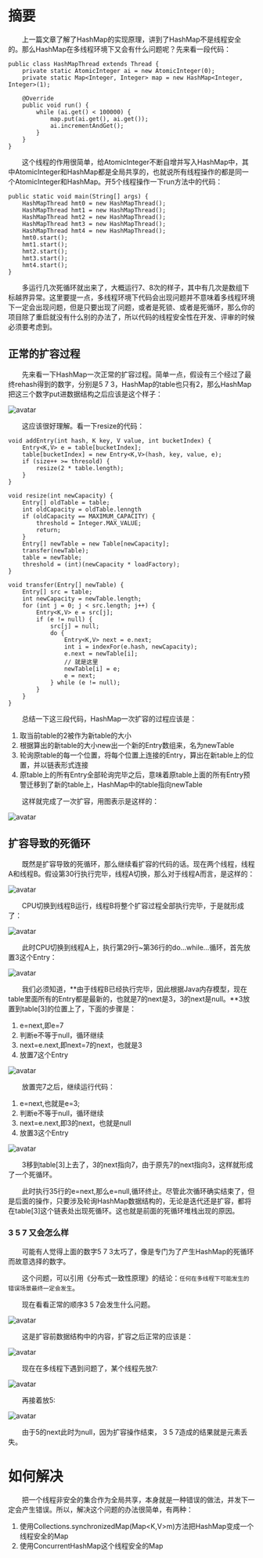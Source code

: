 
# 摘要

&emsp;&emsp;上一篇文章了解了HashMap的实现原理，讲到了HashMap不是线程安全的。那么HashMap在多线程环境下又会有什么问题呢？先来看一段代码：

    public class HashMapThread extends Thread {
        private static AtomicInteger ai = new AtomicInteger(0);
        private static Map<Integer, Integer> map = new HashMap<Integer, Integer>(1);

        @Override
        public void run() {
            while (ai.get() < 100000) {
                map.put(ai.get(), ai.get());
                ai.incrementAndGet();
            }
        }
    }

&emsp;&emsp;这个线程的作用很简单，给AtomicInteger不断自增并写入HashMap中，其中AtomicInteger和HashMap都是全局共享的，也就说所有线程操作的都是同一个AtomicInteger和HashMap。开5个线程操作一下run方法中的代码：

    public static void main(String[] args) {
        HashMapThread hmt0 = new HashMapThread();
        HashMapThread hmt1 = new HashMapThread();
        HashMapThread hmt2 = new HashMapThread();
        HashMapThread hmt3 = new HashMapThread();
        HashMapThread hmt4 = new HashMapThread();
        hmt0.start();
        hmt1.start();
        hmt2.start();
        hmt3.start();
        hmt4.start();
    }

&emsp;&emsp;多运行几次死循环就出来了，大概运行7、8次的样子，其中有几次是数组下标越界异常。这里要提一点，多线程环境下代码会出现问题并不意味着多线程环境下一定会出现问题，但是只要出现了问题，或者是死锁、或者是死循环，那么你的项目除了重启就没有什么别的办法了，所以代码的线程安全性在开发、评审的时候必须要考虑到。

## 正常的扩容过程

&emsp;&emsp;先来看一下HashMap一次正常的扩容过程。简单一点，假设有三个经过了最终rehash得到的数字，分别是5 7 3，HashMap的table也只有2，那么HashMap把这三个数字put进数据结构之后应该是这个样子：

![avatar](https://cdn.jsdelivr.net/gh/facedamon/markdownps2@master/collection/801753-20151212170803809-1228904061.png)

&emsp;&emsp;这应该很好理解。看一下resize的代码：

    void addEntry(int hash, K key, V value, int bucketIndex) {
        Entry<K,V> e = table[bucketIndex];
        table[bucketIndex] = new Entry<K,V>(hash, key, value, e);
        if (size++ >= thresold) {
            resize(2 * table.length);
        }
    }

    void resize(int newCapacity) {
        Entry[] oldTable = table;
        int oldCapacity = oldTable.lenngth
        if (oldCapacity == MAXIMUM_CAPACITY) {
            threshold = Integer.MAX_VALUE;
            return;
        }
        Entry[] newTable = new Table[newCapacity];
        transfer(newTable);
        table = newTable;
        threshold = (int)(newCapacity * loadFactory);
    }

    void transfer(Entry[] newTable) {
        Entry[] src = table;
        int newCapacity = newTable.length;
        for (int j = 0; j < src.length; j++) {
            Entry<K,V> e = src[j];
            if (e != null) {
                src[j] = null;
                do {
                    Entry<K,V> next = e.next;
                    int i = indexFor(e.hash, newCapacity);
                    e.next = newTable[i];
                    // 就是这里
                    newTable[i] = e;
                    e = next;
                } while (e != null);
            }
        }
    }

&emsp;&emsp;总结一下这三段代码，HashMap一次扩容的过程应该是：

1. 取当前table的2被作为新table的大小
2. 根据算出的新table的大小new出一个新的Entry数组来，名为newTable
3. 轮询原table的每一个位置，将每个位置上连接的Entry，算出在新table上的位置，并以链表形式连接
4. 原table上的所有Entry全部轮询完毕之后，意味着原table上面的所有Entry预警迁移到了新的table上，HashMap中的table指向newTable

&emsp;&emsp;这样就完成了一次扩容，用图表示是这样的：

![avatar](https://cdn.jsdelivr.net/gh/facedamon/markdownps2@master/collection/801753-20151212171001169-218100779.png)

## 扩容导致的死循环

&emsp;&emsp;既然是扩容导致的死循环，那么继续看扩容的代码的话。现在两个线程，线程A和线程B。假设第30行执行完毕，线程A切换，那么对于线程A而言，是这样的：

![avatar](https://cdn.jsdelivr.net/gh/facedamon/markdownps2@master/collection/801753-20151212184247794-1773995400.png)

&emsp;&emsp;CPU切换到线程B运行，线程B将整个扩容过程全部执行完毕，于是就形成了：

![avatar](https://cdn.jsdelivr.net/gh/facedamon/markdownps2@master/collection/801753-20151212184340794-575118916.png)

&emsp;&emsp;此时CPU切换到线程A上，执行第29行~第36行的do...while...循环，首先放置3这个Entry：

![avatar](https://cdn.jsdelivr.net/gh/facedamon/markdownps2@master/collection/801753-20151212185029137-1615739989.png)

&emsp;&emsp;我们必须知道，**由于线程B已经执行完毕，因此根据Java内存模型，现在table里面所有的Entry都是最新的，也就是7的next是3，3的next是null。**3放置到table[3]的位置上了，下面的步骤是：

1. e=next,即e=7
2. 判断e不等于null，循环继续
3. next=e.next,即next=7的next，也就是3
4. 放置7这个Entry

![avatar](https://cdn.jsdelivr.net/gh/facedamon/markdownps2@master/collection/801753-20151212185651591-1282375682.png)

&emsp;&emsp;放置完7之后，继续运行代码：

1. e=next,也就是e=3;
2. 判断e不等于null，循环继续
3. next=e.next,即3的next，也就是null
4. 放置3这个Entry

![avatar](https://cdn.jsdelivr.net/gh/facedamon/markdownps2@master/collection/801753-20151212185956028-948946343.png)

&emsp;&emsp;3移到table[3]上去了，3的next指向7，由于原先7的next指向3，这样就形成了一个死循环。

&emsp;&emsp;此时执行35行的e=next,那么e=null,循环终止。尽管此次循环确实结束了，但是后面的操作，只要涉及轮询HashMap数据结构的，无论是迭代还是扩容，都将在table[3]这个链表处出现死循环。这也就是前面的死循环堆栈出现的原因。

### 3 5 7 又会怎么样

&emsp;&emsp;可能有人觉得上面的数字5 7 3太巧了，像是专门为了产生HashMap的死循环而故意选择的数字。

&emsp;&emsp;这个问题，可以引用《分布式一致性原理》的结论：`任何在多线程下可能发生的错误场景最终一定会发生`。

&emsp;&emsp;现在看看正常的顺序3 5 7会发生什么问题。

![avatar](https://cdn.jsdelivr.net/gh/facedamon/markdownps2@master/collection/801753-20151212201914200-984546904.png)

&emsp;&emsp;这是扩容前数据结构中的内容，扩容之后正常的应该是：

![avatar](https://cdn.jsdelivr.net/gh/facedamon/markdownps2@master/collection/801753-20151212202024200-201515113.png)

&emsp;&emsp;现在在多线程下遇到问题了，某个线程先放7:

![avatar](https://cdn.jsdelivr.net/gh/facedamon/markdownps2@master/collection/801753-20151212202127091-1874097507.png)

&emsp;&emsp;再接着放5:

![avatar](https://cdn.jsdelivr.net/gh/facedamon/markdownps2@master/collection/801753-20151212202205653-1833003565.png)

&emsp;&emsp;由于5的next此时为null，因为扩容操作结束， 3 5 7造成的结果就是元素丢失。

# 如何解决

&emsp;&emsp;把一个线程非安全的集合作为全局共享，本身就是一种错误的做法，并发下一定会产生错误。所以，解决这个问题的办法很简单，有两种：

1. 使用Collections.synchronizedMap(Map<K,V>m)方法把HashMap变成一个线程安全的Map
2. 使用ConcurrentHashMap这个线程安全的Map